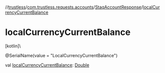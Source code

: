 //[trustless](../../../index.md)/[com.trustless.requests.accounts](../index.md)/[StaqAccountResponse](index.md)/[localCurrencyCurrentBalance](local-currency-current-balance.md)

# localCurrencyCurrentBalance

[kotlin]\

@SerialName(value = &quot;LocalCurrencyCurrentBalance&quot;)

val [localCurrencyCurrentBalance](local-currency-current-balance.md): [Double](https://kotlinlang.org/api/latest/jvm/stdlib/kotlin/-double/index.html)
